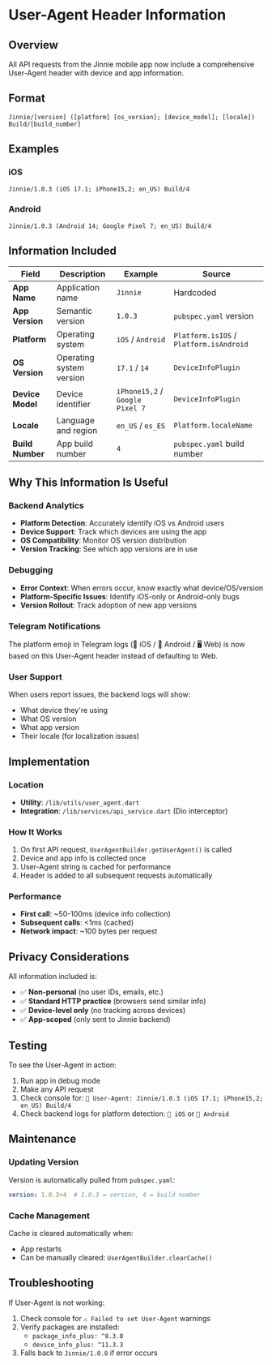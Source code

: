# User-Agent Header Information

## Overview

All API requests from the Jinnie mobile app now include a comprehensive User-Agent header with device and app information.

## Format

```
Jinnie/[version] ([platform] [os_version]; [device_model]; [locale]) Build/[build_number]
```

## Examples

### iOS
```
Jinnie/1.0.3 (iOS 17.1; iPhone15,2; en_US) Build/4
```

### Android
```
Jinnie/1.0.3 (Android 14; Google Pixel 7; en_US) Build/4
```

## Information Included

| Field | Description | Example | Source |
|-------|-------------|---------|--------|
| **App Name** | Application name | `Jinnie` | Hardcoded |
| **App Version** | Semantic version | `1.0.3` | `pubspec.yaml` version |
| **Platform** | Operating system | `iOS` / `Android` | `Platform.isIOS` / `Platform.isAndroid` |
| **OS Version** | Operating system version | `17.1` / `14` | `DeviceInfoPlugin` |
| **Device Model** | Device identifier | `iPhone15,2` / `Google Pixel 7` | `DeviceInfoPlugin` |
| **Locale** | Language and region | `en_US` / `es_ES` | `Platform.localeName` |
| **Build Number** | App build number | `4` | `pubspec.yaml` build number |

## Why This Information Is Useful

### Backend Analytics
- **Platform Detection**: Accurately identify iOS vs Android users
- **Device Support**: Track which devices are using the app
- **OS Compatibility**: Monitor OS version distribution
- **Version Tracking**: See which app versions are in use

### Debugging
- **Error Context**: When errors occur, know exactly what device/OS/version
- **Platform-Specific Issues**: Identify iOS-only or Android-only bugs
- **Version Rollout**: Track adoption of new app versions

### Telegram Notifications
The platform emoji in Telegram logs (🍎 iOS / 🤖 Android / 🖥️ Web) is now based on this User-Agent header instead of defaulting to Web.

### User Support
When users report issues, the backend logs will show:
- What device they're using
- What OS version
- What app version
- Their locale (for localization issues)

## Implementation

### Location
- **Utility**: `/lib/utils/user_agent.dart`
- **Integration**: `/lib/services/api_service.dart` (Dio interceptor)

### How It Works
1. On first API request, `UserAgentBuilder.getUserAgent()` is called
2. Device and app info is collected once
3. User-Agent string is cached for performance
4. Header is added to all subsequent requests automatically

### Performance
- **First call**: ~50-100ms (device info collection)
- **Subsequent calls**: <1ms (cached)
- **Network impact**: ~100 bytes per request

## Privacy Considerations

All information included is:
- ✅ **Non-personal** (no user IDs, emails, etc.)
- ✅ **Standard HTTP practice** (browsers send similar info)
- ✅ **Device-level only** (no tracking across devices)
- ✅ **App-scoped** (only sent to Jinnie backend)

## Testing

To see the User-Agent in action:

1. Run app in debug mode
2. Make any API request
3. Check console for: `📱 User-Agent: Jinnie/1.0.3 (iOS 17.1; iPhone15,2; en_US) Build/4`
4. Check backend logs for platform detection: `🍎 iOS` or `🤖 Android`

## Maintenance

### Updating Version
Version is automatically pulled from `pubspec.yaml`:
```yaml
version: 1.0.3+4  # 1.0.3 = version, 4 = build number
```

### Cache Management
Cache is cleared automatically when:
- App restarts
- Can be manually cleared: `UserAgentBuilder.clearCache()`

## Troubleshooting

If User-Agent is not working:
1. Check console for `⚠️ Failed to set User-Agent` warnings
2. Verify packages are installed:
   - `package_info_plus: ^8.3.0`
   - `device_info_plus: ^11.3.3`
3. Falls back to `Jinnie/1.0.0` if error occurs
